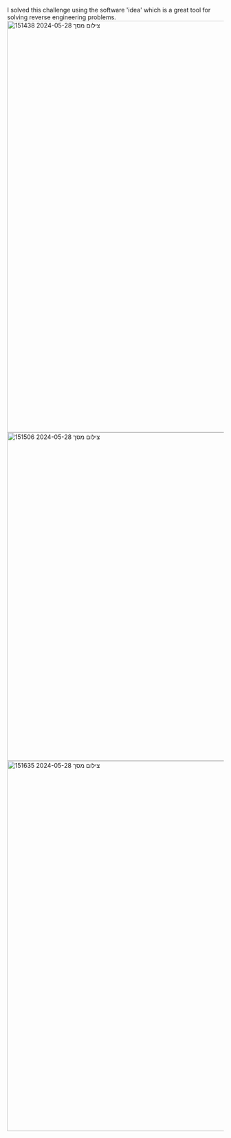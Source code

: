 I solved this challenge using the software 'idea'
which is a great tool for solving reverse engineering problems.
<img width="957" alt="צילום מסך 2024-05-28 151438" src="https://github.com/Mendysegal20/Shabak-Shin-Bet-Exercise/assets/116515975/b7e29c76-a5df-4b65-984d-0101d804e7c0">
<img width="764" alt="צילום מסך 2024-05-28 151506" src="https://github.com/Mendysegal20/Shabak-Shin-Bet-Exercise/assets/116515975/d63ce85a-ee69-4d4f-8c94-5660fbf981ac">
<img width="861" alt="צילום מסך 2024-05-28 151635" src="https://github.com/Mendysegal20/Shabak-Shin-Bet-Exercise/assets/116515975/be8ba42b-783a-4252-92d3-eea3dec5d1da">
